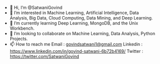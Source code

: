 - 👋 Hi, I’m @SatwaniGovind
- 👀 I’m interested in Machine Learning, Artificial Intelligence, Data Analysis, Big Data, Cloud Computing, Data Mining, and Deep Learning.
- 🌱 I’m currently learning Deep Learning, MongoDB, and the Unix Workbench.
- 💞️ I’m looking to collaborate on Machine Learning, Data Analysis, Python Projects.
- 📫 How to reach me 
Email : govindsatwani1@gmail.com
Linkedin : https://www.linkedin.com/in/govind-satwani-6b72b4169/
Twitter : https://twitter.com/SatwaniGovind
